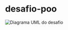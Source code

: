# desafio-poo



![Diagrama UML do desafio]([URL_da_Imagem](https://github.com/marcosrogerio-jrf/desafio-poo/blob/main/DesafioPOO.png))
